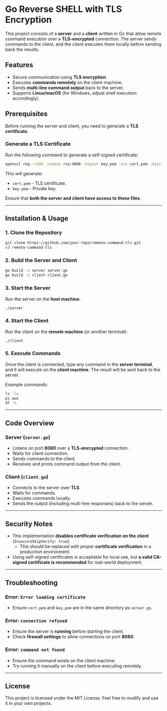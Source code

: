 # Go Reverse SHELL with TLS Encryption

This project consists of a **server** and a **client** written in Go that allow remote command execution over a **TLS-encrypted** connection. The server sends commands to the client, and the client executes them locally before sending back the results.

## Features
- Secure communication using **TLS encryption**.
- Executes **commands remotely** on the client machine.
- Sends **multi-line command output** back to the server.
- Supports **Linux/macOS** (for Windows, adjust shell execution accordingly).

## Prerequisites
Before running the server and client, you need to generate a **TLS certificate**.

### Generate a TLS Certificate
Run the following command to generate a self-signed certificate:
```sh
openssl req -x509 -newkey rsa:4096 -keyout key.pem -out cert.pem -days 365 -nodes
```
This will generate:
- `cert.pem` - TLS certificate.
- `key.pem` - Private key.

Ensure that **both the server and client have access to these files**.

---

## Installation & Usage

### 1. Clone the Repository
```sh
git clone https://github.com/your-repo/remote-command-tls.git
cd remote-command-tls
```

### 2. Build the Server and Client
```sh
go build -o server server.go
go build -o client client.go
```

### 3. Start the Server
Run the server on the **host machine**:
```sh
./server
```

### 4. Start the Client
Run the client on the **remote machine** (or another terminal):
```sh
./client
```

### 5. Execute Commands
Once the client is connected, type any command in the **server terminal**, and it will execute on the **client machine**. The result will be sent back to the server.

Example commands:
```sh
ls -la
ps aux
df -h
```

---

## Code Overview

### Server (`server.go`)
- Listens on port **8080** over a **TLS-encrypted** connection.
- Waits for client connection.
- Sends commands to the client.
- Receives and prints command output from the client.

### Client (`client.go`)
- Connects to the server over **TLS**.
- Waits for commands.
- Executes commands locally.
- Sends the output (including multi-line responses) back to the server.

---

## Security Notes
- This implementation **disables certificate verification on the client** (`InsecureSkipVerify: true`).
  - This should be replaced with proper **certificate verification** in a production environment.
- Using self-signed certificates is acceptable for local use, but **a valid CA-signed certificate is recommended** for real-world deployment.

---

## Troubleshooting

### Error: `Error loading certificate`
- Ensure `cert.pem` and `key.pem` are in the same directory as `server.go`.

### Error: `connection refused`
- Ensure the server is **running** before starting the client.
- Check **firewall settings** to allow connections on port **8080**.

### Error: `command not found`
- Ensure the command exists on the client machine.
- Try running it manually on the client before executing remotely.

---

## License
This project is licensed under the MIT License. Feel free to modify and use it in your own projects.
